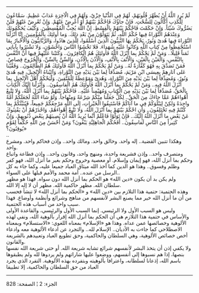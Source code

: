 ------------------------------------------------------------------------

لَمْ يُرِدِ اللَّهُ أَنْ يُطَهِّرَ قُلُوبَهُمْ، لَهُمْ فِي الدُّنْيا خِزْيٌ، وَلَهُمْ فِي الْآخِرَةِ عَذابٌ عَظِيمٌ.
سَمَّاعُونَ لِلْكَذِبِ أَكَّالُونَ لِلسُّحْتِ. فَإِنْ جاؤُكَ فَاحْكُمْ بَيْنَهُمْ أَوْ أَعْرِضْ عَنْهُمْ. وَإِنْ تُعْرِضْ
عَنْهُمْ فَلَنْ يَضُرُّوكَ شَيْئاً. وَإِنْ حَكَمْتَ فَاحْكُمْ بَيْنَهُمْ بِالْقِسْطِ. إِنَّ اللَّهَ يُحِبُّ الْمُقْسِطِينَ.
وَكَيْفَ يُحَكِّمُونَكَ وَعِنْدَهُمُ التَّوْراةُ فِيها حُكْمُ اللَّهِ، ثُمَّ يَتَوَلَّوْنَ مِنْ بَعْدِ ذلِكَ. وَما
أُولئِكَ بِالْمُؤْمِنِينَ. إِنَّا أَنْزَلْنَا التَّوْراةَ فِيها هُدىً وَنُورٌ، يَحْكُمُ بِهَا النَّبِيُّونَ
الَّذِينَ أَسْلَمُوا، لِلَّذِينَ هادُوا، وَالرَّبَّانِيُّونَ وَالْأَحْبارُ بِمَا اسْتُحْفِظُوا مِنْ كِتابِ اللَّهِ
وَكانُوا عَلَيْهِ شُهَداءَ. فَلا تَخْشَوُا النَّاسَ وَاخْشَوْنِ، وَلا تَشْتَرُوا بِآياتِي ثَمَناً
قَلِيلًا.. وَمَنْ لَمْ يَحْكُمْ بِما أَنْزَلَ اللَّهُ فَأُولئِكَ هُمُ الْكافِرُونَ.. وَكَتَبْنا عَلَيْهِمْ فِيها
أَنَّ النَّفْسَ بِالنَّفْسِ، وَالْعَيْنَ بِالْعَيْنِ، وَالْأَنْفَ بِالْأَنْفِ، وَالْأُذُنَ بِالْأُذُنِ، وَالسِّنَّ
بِالسِّنِّ، وَالْجُرُوحَ قِصاصٌ. فَمَنْ تَصَدَّقَ بِهِ فَهُوَ كَفَّارَةٌ لَهُ.. وَمَنْ لَمْ يَحْكُمْ بِما أَنْزَلَ
اللَّهُ فَأُولئِكَ هُمُ الظَّالِمُونَ.. وَقَفَّيْنا عَلى آثارِهِمْ بِعِيسَى ابْنِ مَرْيَمَ، مُصَدِّقاً لِما
بَيْنَ يَدَيْهِ مِنَ التَّوْراةِ، وَآتَيْناهُ الْإِنْجِيلَ، فِيهِ هُدىً وَنُورٌ، وَمُصَدِّقاً لِما بَيْنَ يَدَيْهِ
مِنَ التَّوْراةِ، وَهُدىً وَمَوْعِظَةً لِلْمُتَّقِينَ. وَلْيَحْكُمْ أَهْلُ الْإِنْجِيلِ بِما أَنْزَلَ اللَّهُ فِيهِ..
وَمَنْ لَمْ يَحْكُمْ بِما أَنْزَلَ اللَّهُ فَأُولئِكَ هُمُ الْفاسِقُونَ.. وَأَنْزَلْنا إِلَيْكَ الْكِتابَ
بِالْحَقِّ، مُصَدِّقاً لِما بَيْنَ يَدَيْهِ مِنَ الْكِتابِ وَمُهَيْمِناً عَلَيْهِ.. فَاحْكُمْ بَيْنَهُمْ بِما أَنْزَلَ
اللَّهُ، وَلا تَتَّبِعْ أَهْواءَهُمْ عَمَّا جاءَكَ مِنَ الْحَقِّ.. لِكُلٍّ جَعَلْنا مِنْكُمْ شِرْعَةً وَمِنْهاجاً.
وَلَوْ شاءَ اللَّهُ لَجَعَلَكُمْ أُمَّةً واحِدَةً وَلكِنْ لِيَبْلُوَكُمْ فِي ما آتاكُمْ فَاسْتَبِقُوا الْخَيْراتِ،
إِلَى اللَّهِ مَرْجِعُكُمْ جَمِيعاً، فَيُنَبِّئُكُمْ بِما كُنْتُمْ فِيهِ تَخْتَلِفُونَ.. وَأَنِ احْكُمْ بَيْنَهُمْ بِما
أَنْزَلَ اللَّهُ، وَلا تَتَّبِعْ أَهْواءَهُمْ، وَاحْذَرْهُمْ أَنْ يَفْتِنُوكَ عَنْ بَعْضِ ما أَنْزَلَ اللَّهُ
إِلَيْكَ.. فَإِنْ تَوَلَّوْا فَاعْلَمْ أَنَّما يُرِيدُ اللَّهُ أَنْ يُصِيبَهُمْ بِبَعْضِ ذُنُوبِهِمْ، وَإِنَّ كَثِيراً
مِنَ النَّاسِ لَفاسِقُونَ.. أَفَحُكْمَ الْجاهِلِيَّةِ يَبْغُونَ؟ وَمَنْ أَحْسَنُ مِنَ اللَّهِ حُكْماً لِقَوْمٍ
يُوقِنُونَ؟»  
..  
وهكذا تتبين القضية.. إله واحد. وخالق واحد. ومالك واحد.. وإذن فحاكم واحد.
ومشرع واحد.  
ومتصرف واحد.. وإذن فشريعة واحدة، ومنهج واحد، وقانون واحد.. وإذن فطاعة
واتباع وحكم بما أنزل الله، فهو إيمان وإسلام. أو معصية وخروج وحكم بغير ما
أنزل الله، فهو كفر وظلم وفسوق.. وهذا هو الدين كما أخذ الله ميثاق العباد
جميعا عليه، وكما جاء به كل الرسل من عنده.. أمة محمد والأمم قبلها على
السواء..  
ولم يكن بد أن يكون «دين الله» هو الحكم بما أنزل الله دون سواه. فهذا هو
مظهر سلطان الله. مظهر حاكمية الله. مظهر أن لا إله إلا الله.  
وهذه الحتمية: حتمية هذا التلازم بين «دين الله» و «الحكم بما أنزل الله»
لا تنشأ فحسب من أن ما أنزل الله خير مما يصنع البشر لأنفسهم من مناهج
وشرائع وأنظمة وأوضاع. فهذا سبب واحد من أسباب هذه الحتمية.  
وليس هو السبب الأول ولا الرئيسي. إنما السبب الأول والرئيسي، والقاعدة
الأولى والأساس في حتمية هذا التلازم هي أن الحكم بما أنزل الله إقرار
بألوهية الله، ونفي لهذه الألوهية وخصائصها عمن عداه. وهذا هو «الإسلام»
بمعناه اللغوي: «الاستسلام» وبمعناه الاصطلاحي كما جاءت به الأديان..
الإسلام لله.. والتجرد عن ادعاء الألوهية معه وادعاء أخص خصائص الألوهية،
وهي السلطان والحاكمية، وحق تطويع العباد وتعبيدهم بالشريعة والقانون.  
ولا يكفي إذن أن يتخذ البشر لأنفسهم شرائع تشابه شريعة الله. أو حتى شريعة
الله نفسها بنصها، إذا هم نسبوها إلى أنفسهم، ووضعوا عليها شاراتهم ولم
يردوها لله ولم يطبقوها باسم الله، إذعانا لسلطانه، واعترافا بألوهيته
وبتفرده بهذه الألوهية. التفرد الذي يجرد العباد من حق السلطان والحاكمية،
إلا تطبيقا

------------------------------------------------------------------------

الجزء: 2 ¦ الصفحة: 828
